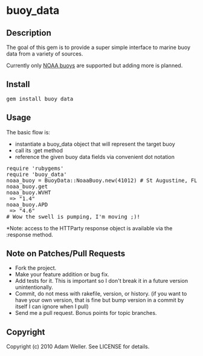 # buoy_data

## Description

The goal of this gem is to provide a super simple interface to marine buoy data
from a variety of sources.

Currently only [NOAA buoys](http://www.ndbc.noaa.gov/) are supported but adding more is
planned.


## Install

<pre>
gem install buoy_data
</pre>

## Usage

The basic flow is:

- instantiate a buoy_data object that will represent the target buoy
- call its :get method
- reference the given buoy data fields via convenient dot notation

<pre>
require 'rubygems'
require 'buoy_data'
noaa_buoy = BuoyData::NoaaBuoy.new(41012) # St Augustine, FL
noaa_buoy.get
noaa_buoy.WVHT
 => "1.4" 
noaa_buoy.APD
 => "4.6"
# Wow the swell is pumping, I'm moving ;)!
</pre>

*Note:  access to the HTTParty response object is available via the :response method.

## Note on Patches/Pull Requests
 
* Fork the project.
* Make your feature addition or bug fix.
* Add tests for it. This is important so I don't break it in a
  future version unintentionally.
* Commit, do not mess with rakefile, version, or history.
  (if you want to have your own version, that is fine but bump version in a commit by itself I can ignore when I pull)
* Send me a pull request. Bonus points for topic branches.

## Copyright

Copyright (c) 2010 Adam Weller. See LICENSE for details.
